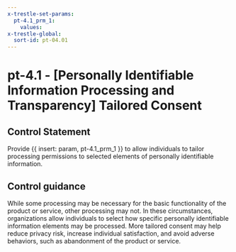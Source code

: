 ```yaml
---
x-trestle-set-params:
  pt-4.1_prm_1:
    values:
x-trestle-global:
  sort-id: pt-04.01
---
```


# pt-4.1 - \[Personally Identifiable Information Processing and Transparency\] Tailored Consent

## Control Statement

Provide {{ insert: param, pt-4.1_prm_1 }} to allow individuals to tailor processing permissions to selected elements of personally identifiable information.

## Control guidance

While some processing may be necessary for the basic functionality of the product or service, other processing may not. In these circumstances, organizations allow individuals to select how specific personally identifiable information elements may be processed. More tailored consent may help reduce privacy risk, increase individual satisfaction, and avoid adverse behaviors, such as abandonment of the product or service.
